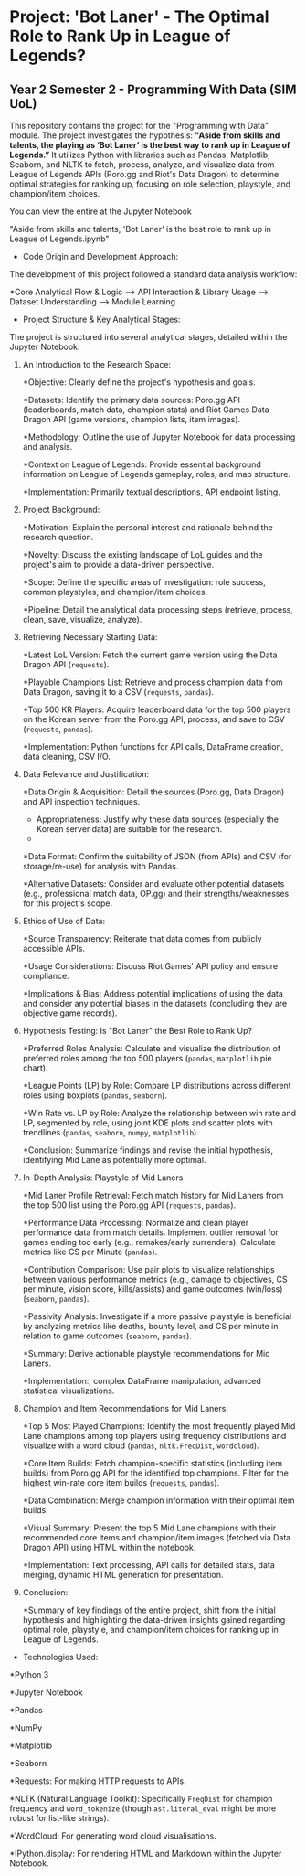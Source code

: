 # Project: 'Bot Laner' - The Optimal Role to Rank Up in League of Legends?
## Year 2 Semester 2 - Programming With Data (SIM UoL)

This repository contains the project for the "Programming with Data" module. The project investigates the hypothesis: **"Aside from skills and talents, the playing as ‘Bot Laner’ is the best way to rank up in League of Legends.”** It utilizes Python with libraries such as Pandas, Matplotlib, Seaborn, and NLTK to fetch, process, analyze, and visualize data from League of Legends APIs (Poro.gg and Riot's Data Dragon) to determine optimal strategies for ranking up, focusing on role selection, playstyle, and champion/item choices.

You can view the entire at the Jupyter Notebook 

"Aside from skills and talents, 'Bot Laner' is the best role to rank up in League of Legends.ipynb"

- Code Origin and Development Approach:

The development of this project followed a standard data analysis workflow:

  *Core Analytical Flow & Logic --> API Interaction & Library Usage --> Dataset Understanding --> Module Learning

- Project Structure & Key Analytical Stages:

The project is structured into several analytical stages, detailed within the Jupyter Notebook:

1. An Introduction to the Research Space:
   
    *Objective: Clearly define the project's hypothesis and goals.
   
    *Datasets: Identify the primary data sources: Poro.gg API (leaderboards, match data, champion stats) and Riot Games Data Dragon API (game versions, champion lists, item images).
   
    *Methodology: Outline the use of Jupyter Notebook for data processing and analysis.
   
    *Context on League of Legends: Provide essential background information on League of Legends gameplay, roles, and map structure.
   
    *Implementation: Primarily textual descriptions, API endpoint listing.

3. Project Background:
   
    *Motivation: Explain the personal interest and rationale behind the research question.
   
    *Novelty: Discuss the existing landscape of LoL guides and the project's aim to provide a data-driven perspective.
   
    *Scope: Define the specific areas of investigation: role success, common playstyles, and champion/item choices.
   
    *Pipeline: Detail the analytical data processing steps (retrieve, process, clean, save, visualize, analyze).

5. Retrieving Necessary Starting Data:
   
    *Latest LoL Version: Fetch the current game version using the Data Dragon API (`requests`).
   
    *Playable Champions List: Retrieve and process champion data from Data Dragon, saving it to a CSV (`requests`, `pandas`).
   
    *Top 500 KR Players: Acquire leaderboard data for the top 500 players on the Korean server from the Poro.gg API, process, and save to CSV (`requests`, `pandas`).
   
    *Implementation: Python functions for API calls, DataFrame creation, data cleaning, CSV I/O.

7. Data Relevance and Justification:
   
    *Data Origin & Acquisition: Detail the sources (Poro.gg, Data Dragon) and API inspection techniques.
   
    * Appropriateness: Justify why these data sources (especially the Korean server data) are suitable for the research.
    * 
    *Data Format: Confirm the suitability of JSON (from APIs) and CSV (for storage/re-use) for analysis with Pandas.

    *Alternative Datasets: Consider and evaluate other potential datasets (e.g., professional match data, OP.gg) and their strengths/weaknesses for this project's scope.

9. Ethics of Use of Data:
    
    *Source Transparency: Reiterate that data comes from publicly accessible APIs.
   
    *Usage Considerations: Discuss Riot Games' API policy and ensure compliance.
   
    *Implications & Bias: Address potential implications of using the data and consider any potential biases in the datasets (concluding they are objective game records).

11. Hypothesis Testing: Is "Bot Laner" the Best Role to Rank Up?
    
    *Preferred Roles Analysis: Calculate and visualize the distribution of preferred roles among the top 500 players (`pandas`, `matplotlib` pie chart).
    
    *League Points (LP) by Role: Compare LP distributions across different roles using boxplots (`pandas`, `seaborn`).
    
    *Win Rate vs. LP by Role: Analyze the relationship between win rate and LP, segmented by role, using joint KDE plots and scatter plots with trendlines (`pandas`, `seaborn`, `numpy`, `matplotlib`).
    
    *Conclusion: Summarize findings and revise the initial hypothesis, identifying Mid Lane as potentially more optimal.


13. In-Depth Analysis: Playstyle of Mid Laners
    
    *Mid Laner Profile Retrieval: Fetch match history for Mid Laners from the top 500 list using the Poro.gg API (`requests`, `pandas`).
    
    *Performance Data Processing: Normalize and clean player performance data from match details. Implement outlier removal for games ending too early (e.g., remakes/early surrenders). Calculate metrics like CS per Minute (`pandas`).
    
    *Contribution Comparison: Use pair plots to visualize relationships between various performance metrics (e.g., damage to objectives, CS per minute, vision score, kills/assists) and game outcomes (win/loss) (`seaborn`, `pandas`).
    
    *Passivity Analysis: Investigate if a more passive playstyle is beneficial by analyzing metrics like deaths, bounty level, and CS per minute in relation to game outcomes (`seaborn`, `pandas`).
    
    *Summary: Derive actionable playstyle recommendations for Mid Laners.
    
    *Implementation:, complex DataFrame manipulation, advanced statistical visualizations.

15. Champion and Item Recommendations for Mid Laners:
    
    *Top 5 Most Played Champions: Identify the most frequently played Mid Lane champions among top players using frequency distributions and visualize with a word cloud (`pandas`, `nltk.FreqDist`, `wordcloud`).
    
    *Core Item Builds: Fetch champion-specific statistics (including item builds) from Poro.gg API for the identified top champions. Filter for the highest win-rate core item builds (`requests`, `pandas`).
    
    *Data Combination: Merge champion information with their optimal item builds.
    
    *Visual Summary: Present the top 5 Mid Lane champions with their recommended core items and champion/item images (fetched via Data Dragon API) using HTML within the notebook.
    
    *Implementation: Text processing, API calls for detailed stats, data merging, dynamic HTML generation for presentation.

17. Conclusion:
    
    *Summary of key findings of the entire project, shift from the initial hypothesis and highlighting the data-driven insights gained regarding optimal role, playstyle, and champion/item choices for ranking up in League of Legends.

- Technologies Used:
  
*Python 3

*Jupyter Notebook

*Pandas

*NumPy

*Matplotlib

*Seaborn

*Requests: For making HTTP requests to APIs.

*NLTK (Natural Language Toolkit): Specifically `FreqDist` for champion frequency and `word_tokenize` (though `ast.literal_eval` might be more robust for list-like strings).

*WordCloud: For generating word cloud visualisations.

*IPython.display: For rendering HTML and Markdown within the Jupyter Notebook.

